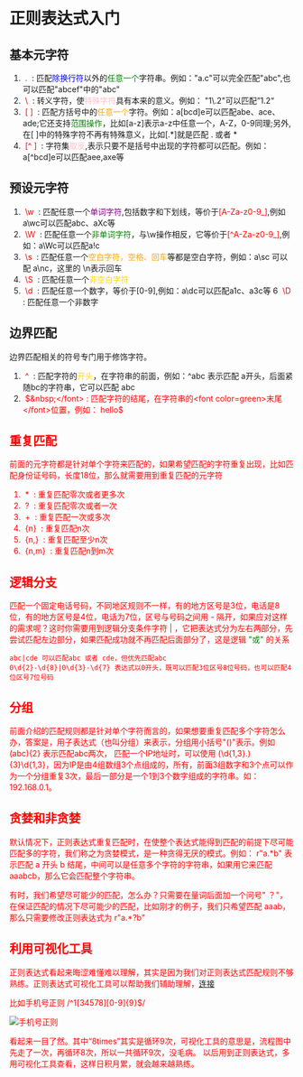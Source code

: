 # 正则表达式入门

## 基本元字符

1. <font color=red>&nbsp;.&nbsp;</font> : 匹配<font color=blue>除换行符</font>以外的<font color=green>任意一个</font>字符串。例如："a.c"可以完全匹配"abc",也可以匹配"abcef"中的"abc"  
2. <font color=red>&nbsp;\\&nbsp;</font> : 转义字符，使<font color=pink>特殊字符</font>具有本来的意义。例如： "1\\.2"可以匹配”1.2“
3. <font color=red>&nbsp;[ ]&nbsp;</font> : 匹配方括号中的<font color=orange>任意一个</font>字符。例如：a[bcd]e可以匹配abe、ace、ade;它还支持<font color=green>范围操作</font>，比如[a-z]表示a-z中任意一个，A-Z，0-9同理;另外,在[ ]中的特殊字符不再有特殊意义，比如[.*]就是匹配 . 或者 *
4. <font color=red>&nbsp;[^ ]&nbsp;</font> : 字符集<font color=pink>取反</font>,表示只要不是括号中出现的字符都可以匹配。例如：a[^bcd]e可以匹配aee,axe等

## 预设元字符

1. <font color=red>&nbsp;\\w&nbsp;</font> : 匹配任意一个<font color=purple>单词字符</font>,包括数字和下划线，等价于<font color=red>[A-Za-z0-9_]</font>,例如a\wc可以匹配abc、aXc等
2. <font color=red>&nbsp;\\W&nbsp;</font> : 匹配任意一个<font color=green>非单词字符</font>，与\w操作相反，它等价于<font color=red>[^A-Za-z0-9_]</font>,例如：a\Wc可以匹配a!c
3. <font color=red>&nbsp;\\s&nbsp;</font> : 匹配任意一个<font color=orange>空白字符，空格、回车</font>等都是空白字符，例如：a\sc 可以配 a\nc，这里的 \n表示回车
4. <font color=red>&nbsp;\\S&nbsp;</font> : 匹配任意一个<font color=gold>非空白字符</font>
5. <font color=red>&nbsp;\\d&nbsp;</font> : 匹配任意一个数字，等价于[0-9],例如：a\dc可以匹配a1c、a3c等
6 <font color=red>&nbsp;\\D&nbsp;</font> : 匹配任意一个非数字

## 边界匹配

边界匹配相关的符号专门用于修饰字符。

1. <font color=red>&nbsp;^&nbsp;</font> : 匹配字符的<font color=gold>开头</font>，在字符串的前面，例如：^abc 表示匹配 a开头，后面紧随bc的字符串，它可以匹配 abc
2. <font color=red>&nbsp;$&nbsp;</font> : 匹配字符的结尾，在字符串的<font color=green>末尾</font>位置，例如： hello$

## 重复匹配

前面的元字符都是针对单个字符来匹配的，如果希望匹配的字符重复出现，比如匹配身份证号码，长度18位，那么就需要用到重复匹配的元字符

1. <font color=red>&nbsp;*&nbsp;</font> : 重复匹配零次或者更多次
2. <font color=red>&nbsp;?&nbsp;</font> : 重复匹配零次或者一次
3. <font color=red>&nbsp;+&nbsp;</font> : 重复匹配一次或多次
4. <font color=red>&nbsp;{n}&nbsp;</font> : 重复匹配n次
5. <font color=red>&nbsp;{n,}&nbsp;</font> : 重复匹配至少n次
6. <font color=red>&nbsp;{n,m}&nbsp;</font> : 重复匹配n到m次

## 逻辑分支

匹配一个固定电话号码，不同地区规则不一样，有的地方区号是3位，电话是8位，有的地方区号是4位，电话为7位，区号与号码之间用 - 隔开，如果应对这样的需求呢？这时你需要用到逻辑分支条件字符<font color=red> | </font>，它把表达式分为左右两部分，先尝试匹配左边部分，如果匹配成功就不再匹配后面部分了，这是逻辑 <font color=green>"或"</font> 的关系

    abc|cde 可以匹配abc 或者 cde，但优先匹配abc
    0\d{2}-\d{8}|0\d{3}-\d{7} 表达式以0开头，既可以匹配3位区号8位号码，也可以匹配4位区号7位号码


## 分组

前面介绍的匹配规则都是针对单个字符而言的，如果想要重复匹配多个字符怎么办，答案是，用子表达式（也叫分组）来表示，分组用小括号"()"表示。例如 (abc){2} 表示匹配abc两次， 匹配一个IP地址时，可以使用 (\d{1,3}\.){3}\d{1,3}，因为IP是由4组数组3个点组成的，所有，前面3组数字和3个点可以作为一个分组重复3次，最后一部分是一个1到3个数字组成的字符串。如：192.168.0.1。

## 贪婪和非贪婪

默认情况下，正则表达式重复匹配时，在使整个表达式能得到匹配的前提下尽可能匹配多的字符，我们称之为贪婪模式，是一种贪得无厌的模式。例如： r"a.*b" 表示匹配 a 开头 b 结尾，中间可以是任意多个字符的字符串，如果用它来匹配 aaabcb，那么它会匹配整个字符串。

有时，我们希望尽可能少的匹配，怎么办？只需要在量词后面加一个问号" ？"，在保证匹配的情况下尽可能少的匹配，比如刚才的例子，我们只希望匹配 aaab，那么只需要修改正则表达式为 r"a.*?b"

## 利用可视化工具

正则表达式看起来晦涩难懂难以理解，其实是因为我们对正则表达式匹配规则不够熟练。正则表达式可视化工具可以帮助我们辅助理解，[连接](https://regexper.com/)

比如手机号正则 /^1[34578][0-9]{9}$/

![手机号正则](https://dn-myg6wstv.qbox.me/1ce345adabe2cc8b2b96.jpg)

看起来一目了然。其中“8times”其实是循环9次，可视化工具的意思是，流程图中先走了一次，再循环8次，所以一共循环9次，没毛病。
以后用到正则表达式，多用可视化工具查看，这样日积月累，就会越来越熟练。



